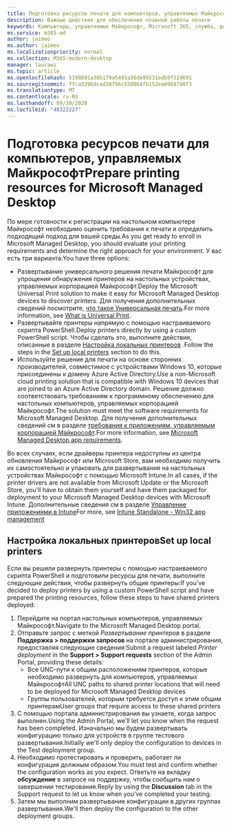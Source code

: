 ```yaml
---
title: Подготовка ресурсов печати для компьютеров, управляемых Майкрософт
description: Важные действия для обеспечения плавной работы печати
keywords: Компьютеры, управляемые Майкрософт, Microsoft 365, служба, документация
ms.service: m365-md
author: jaimeo
ms.author: jaimeo
ms.localizationpriority: normal
ms.collection: M365-modern-desktop
manager: laurawi
ms.topic: article
ms.openlocfilehash: 5198691a38b179a5491a36de95531edb9f32d691
ms.sourcegitcommit: f7ca339bdcad38796c550064fb152ea09687d0f3
ms.translationtype: MT
ms.contentlocale: ru-RU
ms.lasthandoff: 09/30/2020
ms.locfileid: "48322227"
---
```

# <a name="prepare-printing-resources-for-microsoft-managed-desktop"></a><span data-ttu-id="e49f7-104">Подготовка ресурсов печати для компьютеров, управляемых Майкрософт</span><span class="sxs-lookup"><span data-stu-id="e49f7-104">Prepare printing resources for Microsoft Managed Desktop</span></span>

<span data-ttu-id="e49f7-105">По мере готовности к регистрации на настольном компьютере Майкрософт необходимо оценить требования к печати и определить подходящий подход для вашей среды.</span><span class="sxs-lookup"><span data-stu-id="e49f7-105">As you get ready to enroll in Microsoft Managed Desktop, you should evaluate your printing requirements and determine the right approach for your environment.</span></span> <span data-ttu-id="e49f7-106">У вас есть три варианта:</span><span class="sxs-lookup"><span data-stu-id="e49f7-106">You have three options:</span></span>
 
- <span data-ttu-id="e49f7-107">Развертывание универсального решения печати Майкрософт для упрощения обнаружения принтеров на настольных устройствах, управляемых корпорацией Майкрософт.</span><span class="sxs-lookup"><span data-stu-id="e49f7-107">Deploy the Microsoft Universal Print solution to make it easy for Microsoft Managed Desktop devices to discover printers.</span></span> <span data-ttu-id="e49f7-108">Для получения дополнительных сведений посмотрите, [что такое Универсальная печать](https://docs.microsoft.com/universal-print/fundamentals/universal-print-whatis).</span><span class="sxs-lookup"><span data-stu-id="e49f7-108">For more information, see [What is Universal Print](https://docs.microsoft.com/universal-print/fundamentals/universal-print-whatis).</span></span>
- <span data-ttu-id="e49f7-109">Развертывайте принтеры напрямую с помощью настраиваемого скрипта PowerShell.</span><span class="sxs-lookup"><span data-stu-id="e49f7-109">Deploy printers directly by using a custom PowerShell script.</span></span> <span data-ttu-id="e49f7-110">Чтобы сделать это, выполните действия, описанные в разделе [Настройка локальных принтеров](#set-up-local-printers) .</span><span class="sxs-lookup"><span data-stu-id="e49f7-110">Follow the steps in the [Set up local printers](#set-up-local-printers) section to do this.</span></span>
- <span data-ttu-id="e49f7-111">Используйте решение для печати на основе сторонних производителей, совместимое с устройствами Windows 10, которые присоединены к домену Azure Active Directory.</span><span class="sxs-lookup"><span data-stu-id="e49f7-111">Use a non-Microsoft cloud printing solution that is compatible with Windows 10 devices that are joined to an Azure Active Directory domain.</span></span> <span data-ttu-id="e49f7-112">Решение должно соответствовать требованиям к программному обеспечению для настольных компьютеров, управляемых корпорацией Майкрософт.</span><span class="sxs-lookup"><span data-stu-id="e49f7-112">The solution must meet the software requirements for Microsoft Managed Desktop.</span></span> <span data-ttu-id="e49f7-113">Для получения дополнительных сведений см в разделе [требования к приложениям, управляемым корпорацией Майкрософт](../service-description/mmd-app-requirements.md).</span><span class="sxs-lookup"><span data-stu-id="e49f7-113">For more information, see [Microsoft Managed Desktop app requirements](../service-description/mmd-app-requirements.md).</span></span>
 
<span data-ttu-id="e49f7-114">Во всех случаях, если драйверы принтера недоступны из центра обновления Майкрософт или Microsoft Store, вам необходимо получить их самостоятельно и упаковать для развертывания на настольных устройствах Майкрософт с помощью Microsoft Intune.</span><span class="sxs-lookup"><span data-stu-id="e49f7-114">In all cases, if the printer drivers are not available from Microsoft Update or the Microsoft Store, you'll have to obtain them yourself and have them packaged for deployment to your Microsoft Managed Desktop devices with Microsoft Intune.</span></span> <span data-ttu-id="e49f7-115">Дополнительные сведения см в разделе [Управление приложениями в Intune](https://docs.microsoft.com/mem/intune/apps/apps-win32-app-management)</span><span class="sxs-lookup"><span data-stu-id="e49f7-115">For more, see [Intune Standalone - Win32 app management](https://docs.microsoft.com/mem/intune/apps/apps-win32-app-management)</span></span>

## <a name="set-up-local-printers"></a><span data-ttu-id="e49f7-116">Настройка локальных принтеров</span><span class="sxs-lookup"><span data-stu-id="e49f7-116">Set up local printers</span></span>

<span data-ttu-id="e49f7-117">Если вы решили развернуть принтеры с помощью настраиваемого скрипта PowerShell и подготовили ресурсы для печати, выполните следующие действия, чтобы развернуть общие принтеры:</span><span class="sxs-lookup"><span data-stu-id="e49f7-117">If you've decided to deploy printers by using a custom PowerShell script and have prepared the printing resources, follow these steps to have shared printers deployed:</span></span>

1.  <span data-ttu-id="e49f7-118">Перейдите на портал настольных компьютеров, управляемых Майкрософт.</span><span class="sxs-lookup"><span data-stu-id="e49f7-118">Navigate to the Microsoft Managed Desktop portal.</span></span>
2.  <span data-ttu-id="e49f7-119">Отправьте запрос с меткой *Развертывание принтеров* в разделе **Поддержка > поддержки запросов** на портале администрирования, предоставляя следующие сведения:</span><span class="sxs-lookup"><span data-stu-id="e49f7-119">Submit a request labeled *Printer deployment* in the **Support > Support requests** section of the Admin Portal, providing these details:</span></span>
    - <span data-ttu-id="e49f7-120">Все UNC-пути к общим расположениям принтеров, которые необходимо развернуть для компьютеров, управляемых Майкрософт</span><span class="sxs-lookup"><span data-stu-id="e49f7-120">All UNC paths to shared printer locations that will need to be deployed for Microsoft Managed Desktop devices</span></span>
    - <span data-ttu-id="e49f7-121">Группы пользователей, которым требуется доступ к этим общим принтерам</span><span class="sxs-lookup"><span data-stu-id="e49f7-121">User groups that require access to these shared printers</span></span>
3.  <span data-ttu-id="e49f7-122">С помощью портала администрирования вы узнаете, когда запрос выполнен.</span><span class="sxs-lookup"><span data-stu-id="e49f7-122">Using the Admin Portal, we'll let you know when the request has been completed.</span></span> <span data-ttu-id="e49f7-123">Изначально мы будем развертывать конфигурацию только для устройств в группе тестового развертывания.</span><span class="sxs-lookup"><span data-stu-id="e49f7-123">Initially we'll only deploy the configuration to devices in the Test deployment group.</span></span>
4.  <span data-ttu-id="e49f7-124">Необходимо протестировать и проверить, работает ли конфигурация должным образом.</span><span class="sxs-lookup"><span data-stu-id="e49f7-124">You must test and confirm whether the configuration works as you expect.</span></span> <span data-ttu-id="e49f7-125">Ответьте на вкладку **обсуждение** в запросе на поддержку, чтобы сообщить нам о завершении тестирования.</span><span class="sxs-lookup"><span data-stu-id="e49f7-125">Reply by using the **Discussion** tab in the Support request to let us know when you've completed your testing.</span></span>
5.  <span data-ttu-id="e49f7-126">Затем мы выполним развертывание конфигурации в других группах развертывания.</span><span class="sxs-lookup"><span data-stu-id="e49f7-126">We'll then deploy the configuration to the other deployment groups.</span></span>

